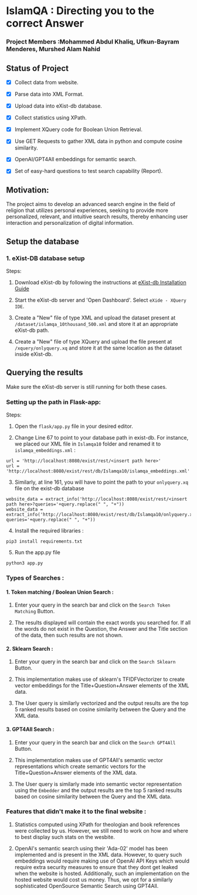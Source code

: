 # **IslamQA : Directing you to the correct Answer**

### **Project Members** :Mohammed Abdul Khaliq, Ufkun-Bayram Menderes, Murshed Alam Nahid

## Status of Project

- [x] Collect data from website.
   
- [x] Parse data into XML Format.
      
- [x] Upload data into eXist-db database.
      
- [x] Collect statistics using XPath.
      
- [x] Implement XQuery code for Boolean Union Retrieval.
      
- [x] Use GET Requests to gather XML data in python and compute cosine similarity.
      
- [x] OpenAI/GPT4All embeddings for semantic search.
      
- [x] Set of easy-hard questions to test search capability (Report).

## **Motivation**:
The project aims to develop an advanced search engine in the field of religion that utilizes personal experiences, seeking to provide more personalized, relevant, and intuitive search results, thereby enhancing user interaction and personalization of digital information.



## Setup the database


### 1. eXist-DB database setup

Steps:

1. Download eXist-db by following the instructions at <a href='https://exist-db.org/exist/apps/doc/basic-installation'>eXist-db Installation Guide</a>

2. Start the eXist-db server and 'Open Dashboard'. Select ```eXide - XQuery IDE```.
   
3. Create a "New" file of type XML and upload the dataset present at ```/dataset/islamqa_10thousand_500.xml``` and store it at an appropriate eXist-db path.
   
4. Create a "New" file of type XQuery and upload the file present at ```/xquery/onlyquery.xq``` and store it at the same location as the dataset inside eXist-db.
   
## Querying the results
Make sure the eXist-db server is still running for both these cases.

### Setting up the path in Flask-app:

Steps: 

1. Open the ```flask/app.py``` file in your desired editor.

2. Change Line 67 to point to your database path in exist-db. For instance, we placed our XML file in ```Islamqa10``` folder and renamed it to ```islamqa_embeddings.xml``` :
```
url = 'http://localhost:8080/exist/rest/<insert path here>'
url = 'http://localhost:8080/exist/rest/db/Islamqa10/islamqa_embeddings.xml'
```

3. Similarly, at line 161, you will have to point the path to your ```onlyquery.xq``` file on the exist-db database
```
website_data = extract_info('http://localhost:8080/exist/rest/<insert path here>?queries='+query.replace(" ", "+")) 
website_data = extract_info('http://localhost:8080/exist/rest/db/Islamqa10/onlyquery.xq?queries='+query.replace(" ", "+")) 
```

4. Install the required libraries :
```
pip3 install requirements.txt
```

5. Run the app.py file
```
python3 app.py
```

### Types of Searches :

#### 1. Token matching / Boolean Union Search :

1. Enter your query in the search bar and click on the ```Search Token Matching``` Button.

2. The results displayed will contain the exact words you searched for. If all the words do not exist in the Question, the Answer and the Title section of the data, then such results are not shown.

#### 2. Sklearn Search :

1. Enter your query in the search bar and click on the ```Search Sklearn``` Button.

2. This implementation makes use of sklearn's TFIDFVectorizer to create vector embeddings for the Title+Question+Answer elements of the XML data.

3. The User query is similarly vectorized and the output results are the top 5 ranked results based on cosine similarity between the Query and the XML data.

#### 3. GPT4All Search :

1. Enter your query in the search bar and click on the ```Search GPT4All``` Button.

2. This implementation makes use of GPT4All's semantic vector representations which create semantic vectors for the Title+Question+Answer elements of the XML data.

3. The User query is similarly made into semantic vector representation using the ```Embedder``` and the output results are the top 5 ranked results based on cosine similarity between the Query and the XML data.

### Features that didn't make it to the final website :

1. Statistics computed using XPath for theologian and book references were collected by us. However, we still need to work on how and where to best display such stats on the wesbite.

2. OpenAI's semantic search using their 'Ada-02' model has been implemented and is present in the XML data. However, to query such embeddings would require making use of OpenAI API Keys which would require extra security measures to ensure that they dont get leaked when the website is hosted. Additionally, such an implementation on the hosted website would cost us money. Thus, we opt for a similarly sophisticated OpenSource Semantic Search using GPT4All.




